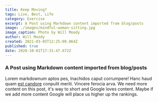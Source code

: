 ```yaml
---
title: Keep Moving?
tags: Live, Best, Life
category: Exercise
excerpt: A Post using Markdown content imported from blog/posts
image: ./images/mindful-woman-sitting.jpg
image_caption: Photo by Will Moody
author: Will Moody
created: 2021-03-05T12:25:09.064Z
published: true
date: 2020-10-01T17:31:47.672Z
---
```


### A Post using Markdown content imported from blog/posts

Lorem markdownum aptos pes, Inachidos caput corrumpere! Hanc haud quam [est
candore](http://quisquis-in.io/ramossuperum) conpulit meriti. Vincere ferocia
arva.
We need more content on this post, it's way to short and Google loves content.
Maybe if we add more content Google will place us higher up the rankings.
